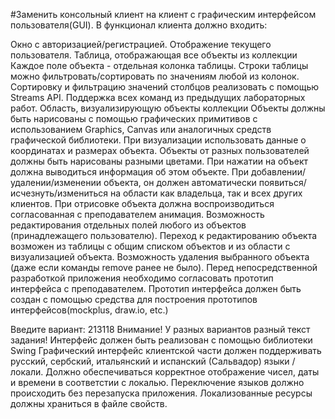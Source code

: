 #Заменить консольный клиент на клиент с графическим интерфейсом пользователя(GUI). 
В функционал клиента должно входить:

Окно с авторизацией/регистрацией.
Отображение текущего пользователя.
Таблица, отображающая все объекты из коллекции
Каждое поле объекта - отдельная колонка таблицы.
Строки таблицы можно фильтровать/сортировать по значениям любой из колонок. Сортировку и фильтрацию значений столбцов реализовать с помощью Streams API.
Поддержка всех команд из предыдущих лабораторных работ.
Область, визуализирующую объекты коллекции
Объекты должны быть нарисованы с помощью графических примитивов с использованием Graphics, Canvas или аналогичных средств графической библиотеки.
При визуализации использовать данные о координатах и размерах объекта.
Объекты от разных пользователей должны быть нарисованы разными цветами.
При нажатии на объект должна выводиться информация об этом объекте.
При добавлении/удалении/изменении объекта, он должен автоматически появиться/исчезнуть/измениться  на области как владельца, так и всех других клиентов. 
При отрисовке объекта должна воспроизводиться согласованная с преподавателем анимация.
Возможность редактирования отдельных полей любого из объектов (принадлежащего пользователю). Переход к редактированию объекта возможен из таблицы с общим списком объектов и из области с визуализацией объекта.
Возможность удаления выбранного объекта (даже если команды remove ранее не было).
Перед непосредственной разработкой приложения необходимо согласовать прототип интерфейса с преподавателем. Прототип интерфейса должен быть создан с помощью средства для построения прототипов интерфейсов(mockplus, draw.io, etc.)

Введите вариант: 
213118
Внимание! У разных вариантов разный текст задания!
Интерфейс должен быть реализован с помощью библиотеки Swing
Графический интерфейс клиентской части должен поддерживать русский, сербский, итальянский и испанский (Сальвадор) языки / локали. Должно обеспечиваться корректное отображение чисел, даты и времени в соответстии с локалью. Переключение языков должно происходить без перезапуска приложения. Локализованные ресурсы должны храниться в файле свойств.
